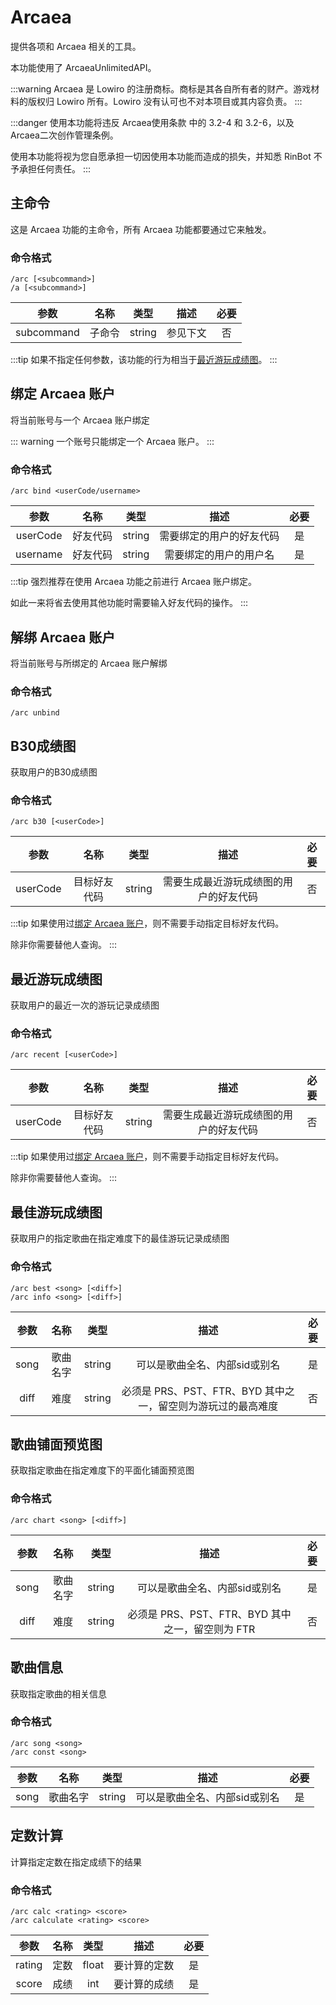 # Arcaea

提供各项和 Arcaea 相关的工具。

本功能使用了 ArcaeaUnlimitedAPI。

:::warning
Arcaea 是 Lowiro 的注册商标。商标是其各自所有者的财产。游戏材料的版权归 Lowiro 所有。Lowiro 没有认可也不对本项目或其内容负责。
:::

:::danger
使用本功能将违反 Arcaea使用条款 中的 3.2-4 和 3.2-6，以及 Arcaea二次创作管理条例。

使用本功能将视为您自愿承担一切因使用本功能而造成的损失，并知悉 RinBot 不予承担任何责任。
:::

## 主命令

这是 Arcaea 功能的主命令，所有 Arcaea 功能都要通过它来触发。

### 命令格式

```:no-line-numbers
/arc [<subcommand>]
/a [<subcommand>]
```

| 参数 |  名称  |  类型  |  描述  |  必要  |
|:----:|:----:|:----:|:----:|:----:|
| subcommand |  子命令  |  string  |  参见下文  |  否  |

:::tip
如果不指定任何参数，该功能的行为相当于[最近游玩成绩图](#最近游玩成绩图)。
:::

## 绑定 Arcaea 账户

将当前账号与一个 Arcaea 账户绑定

::: warning
一个账号只能绑定一个 Arcaea 账户。
:::

### 命令格式

```:no-line-numbers
/arc bind <userCode/username>
```
| 参数 |  名称  |  类型  |  描述  |  必要  |
|:----:|:----:|:----:|:----:|:----:|
| userCode |  好友代码  |  string  |  需要绑定的用户的好友代码  |  是  |
| username |  好友代码  |  string  |  需要绑定的用户的用户名  |  是  |

:::tip
强烈推荐在使用 Arcaea 功能之前进行 Arcaea 账户绑定。

如此一来将省去使用其他功能时需要输入好友代码的操作。
:::

## 解绑 Arcaea 账户

将当前账号与所绑定的 Arcaea 账户解绑

### 命令格式

```:no-line-numbers
/arc unbind
```

## B30成绩图

获取用户的B30成绩图

### 命令格式

```:no-line-numbers
/arc b30 [<userCode>]
```

| 参数 |  名称  |  类型  |  描述  |  必要  |
|:----:|:----:|:----:|:----:|:----:|
| userCode |  目标好友代码  |  string  |  需要生成最近游玩成绩图的用户的好友代码  |  否  |

:::tip
如果使用过[绑定 Arcaea 账户](#绑定-arcaea-账户)，则不需要手动指定目标好友代码。

除非你需要替他人查询。
:::

## 最近游玩成绩图

获取用户的最近一次的游玩记录成绩图

### 命令格式

```:no-line-numbers
/arc recent [<userCode>]
```
| 参数 |  名称  |  类型  |  描述  |  必要  |
|:----:|:----:|:----:|:----:|:----:|
| userCode |  目标好友代码  |  string  |  需要生成最近游玩成绩图的用户的好友代码  |  否  |

:::tip
如果使用过[绑定 Arcaea 账户](#绑定-arcaea-账户)，则不需要手动指定目标好友代码。

除非你需要替他人查询。
:::

## 最佳游玩成绩图

获取用户的指定歌曲在指定难度下的最佳游玩记录成绩图

### 命令格式

```:no-line-numbers
/arc best <song> [<diff>]
/arc info <song> [<diff>]
```
| 参数 |  名称  |  类型  |  描述  |  必要  |
|:----:|:----:|:----:|:----:|:----:|
| song |  歌曲名字  |  string  |  可以是歌曲全名、内部sid或别名  |  是  |
| diff |  难度  |  string  |  必须是 PRS、PST、FTR、BYD 其中之一，留空则为游玩过的最高难度  |  否  |

## 歌曲铺面预览图

获取指定歌曲在指定难度下的平面化铺面预览图

### 命令格式

```:no-line-numbers
/arc chart <song> [<diff>]
```
| 参数 |  名称  |  类型  |  描述  |  必要  |
|:----:|:----:|:----:|:----:|:----:|
| song |  歌曲名字  |  string  |  可以是歌曲全名、内部sid或别名  |  是  |
| diff |  难度  |  string  | 必须是 PRS、PST、FTR、BYD 其中之一，留空则为 FTR  |  否  |

## 歌曲信息

获取指定歌曲的相关信息

### 命令格式

```:no-line-numbers
/arc song <song>
/arc const <song>
```
| 参数 |  名称  |  类型  |  描述  |  必要  |
|:----:|:----:|:----:|:----:|:----:|
| song |  歌曲名字  |  string  |  可以是歌曲全名、内部sid或别名  |  是  |

## 定数计算

计算指定定数在指定成绩下的结果

### 命令格式

```:no-line-numbers
/arc calc <rating> <score>
/arc calculate <rating> <score>
```
| 参数 |  名称  |  类型  |  描述  |  必要  |
|:----:|:----:|:----:|:----:|:----:|
| rating |  定数  |  float  |  要计算的定数  |  是  |
| score |  成绩  |  int  |  要计算的成绩  |  是  |